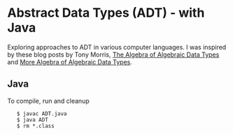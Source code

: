 # Abstract Data Types (ADT) - with Java

Exploring approaches to ADT in various computer languages.
I was inspired by these blog posts by Tony Morris,
[The Algebra of Algebraic Data Types](https://about.chatroulette.com/posts/algebraic-data-types/)
and
[More Algebra of Algebraic Data Types](https://about.chatroulette.com/posts/algebraic-data-types-2/).

## Java

To compile, run and cleanup

```
   $ javac ADT.java
   $ java ADT
   $ rm *.class
```
